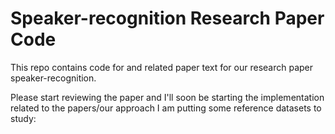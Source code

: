 # Speaker-recognition Research Paper Code
This repo contains code for and related paper text for our research paper speaker-recognition.

Please start reviewing the paper and I'll soon be starting the implementation related to the papers/our approach
I am putting some reference datasets to study:

